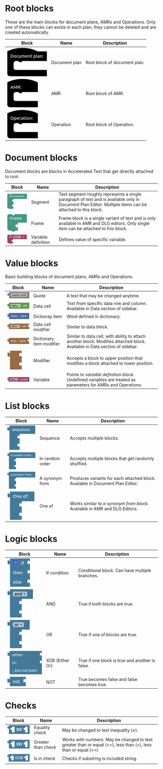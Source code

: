 # Root blocks

These are the main blocks for document plans, AMRs and Operations. Only one of these blocks can exists in each plan, they cannot be deleted and are created automatically.

| Block | Name | Description |
| ------ | ------ | ------ |
| ![document-plan](assets/blocks/document-plan.png) | Document plan | Root block of document plan. |
| ![amr](assets/blocks/amr.png)                     | AMR           | Root block of AMR. |
| ![operation](assets/blocks/operation.png)         | Operation     | Root block of Operation. |

# Document blocks

Document blocks are blocks in Accelerated Text that get directly attached to root.

| Block | Name | Description |
| ------ | ------ | ------ |
| ![segment](assets/blocks/segment.png)           | Segment             | Text segment roughly represents a single paragraph of text and is available only in Document Plan Editor. Multiple items can be attached to this block. |
| ![frame](assets/blocks/frame.png)               | Frame               | Frame block is a single variant of text and is only available in AMR and DLG editors. Only single item can be attached to this block. |
| ![set-variable](assets/blocks/set-variable.png) | Variable definition | Defines value of specific variable. |

# Value blocks

Basic building blocks of document plans, AMRs and Operations.

| Block | Name | Description |
| ------ | ------ | ------ |
| ![quote](assets/blocks/quote.png)                                       | Quote                    | A text that may be changed anytime. |
| ![data](assets/blocks/data.png)                                         | Data cell                | Text from specific data row and column. Available in Data section of sidebar. |
| ![dictionary-item](assets/blocks/dictionary-item.png)                   | Dictionay item           | Word defined in dictionary. |
| ![data-modifier](assets/blocks/data-modifier.png)                       | Data cell modifier       | Similar to data block. |
| ![dictionary-item-modifier](assets/blocks/dictionary-item-modifier.png) | Dictionary item modifier | Similar to data cell, with ability to attach another block. Modifies attached block. Available in Data section of sidebar. |
| ![modifier](assets/blocks/modifier.png)                                 | Modifier                 | Accepts a block to upper position that modifies a block attached to lower position. |
| ![variable](assets/blocks/variable.png)                                 | Variable                 | Points to *variable definition block*. Undefined variables are treated as parameters for AMRs and Operations. |

# List blocks

| Block | Name | Description |
| ------ | ------ | ------ |
| ![sequence](assets/blocks/sequence.png)               | Sequence        | Accepts multiple blocks. |
| ![in-random-order](assets/blocks/in-random-order.png) | In random order | Accepts multiple blocks that get randomly shuffled. |
| ![one-of-synonyms](assets/blocks/a-synonym-from.png)  | A synonym from  | Produces variants for each attached block. Available in Document Plan Editor. |
| ![one-of](assets/blocks/one-of.png)                   | One of          | Works similar to *a synonym from block*. Available in AMR and DLG Editors. |

# Logic blocks

| Block | Name | Description |
| ------ | ------ | ------ |
| ![if](assets/blocks/if.png)               | If condition    | Conditional block. Can have multiple branches. |
| ![and](assets/blocks/and.png)             | AND             | True if both blocks are true. |
| ![or](assets/blocks/or.png)               | OR              | True if one of blocks are true. |
| ![either-or](assets/blocks/either-or.png) | XOR (Either Or) | True if one block is true and another is false. |
| ![not](assets/blocks/not.png)             | NOT             | True becomes false and false becomes true. |

# Checks

| Block | Name | Description |
| ------ | ------ | ------ |
| ![equal](assets/blocks/equal.png)               | Equality check     | May be changed to test inequality (≠). |
| ![greater-than](assets/blocks/greater-than.png) | Greater than check | Works with numbers. May be changed to test greater than or equal (>=), less than (<), less than or equal (<=) |
| ![is-in](assets/blocks/is-in.png)               | Is in check        | Checks if substring is included string. |

